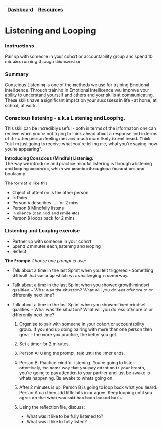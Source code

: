 [Dashboard](../README.md) | [Resources ](README.md) |
------------|----------|

# Listening and Looping

### Instructions 
Pair up with someone in your cohort or accountability group and spend 10 minutes running through this exercise  

### Summary 
Conscious Listening is one of the methods we use for training Emotional Intelligence. Through training in Emotional Intelligence you improve your ability to understand yourself and others and your skills at communicating. These skills have a significant impact on your succssess in life - at home, at school, at work. 

### Conscious listening - a.k.a Listening and Looping. 
This skill can be incredibly useful - both in terms of the information one can recieve when you're not trying to think ahead about a response and in terms of the other person feeling met and much more likely to feel heard. Think "ok I'm just going to receive what you're telling me, what you're saying, how you're appearing". 

__Introducing Conscious (Mindful) Listening:__  
The way we introduce and practice mindful listening is through a listening and looping excercies, which we practice throughout foundations and bootcamp. 

The format is like this 

- Object of attention is the other person  
- In Pairs  
- Person A describes….. for 2 mins  
- Person B Mindfully listens  
- In silence (can nod and smile etc)  
- Person B loops back for 2 mins  

### Listening and Looping exercise 

- Partner up with someone in your cohort 
- Spend 2 minutes each, listening and looping   
- Reflect  

__The Prompt:__ 
_Choose one prompt to use:_
- Talk about a time in the last Sprint when you felt triggered - Something difficult that came up which was challenging in some way. 

- Talk about a time in the last Sprint when you showed growth mindset qualities.   - What was the situation?  What will you do less of/more of or differently next time?

- Talk about a time in the last Sprint when you showed fixed mindset qualities.   - What was the situation?  What will you do less of/more of or differently next time?


    1. Organise to pair with someone in your cohort or accountability group. If you end up doing pairing with more than one person then great - the more you practice, the better you get. 

    2. Set a timer for 2 minutes.   

    3. Person A: Using the prompt, talk until the timer ends.  

    4. Person B: Practice mindful listening. You're going to listen attentively, the same way that you pay attention to your breath, you're going to pay attention to your partner and just be awake to whats happening. Be awake to whats going on. 
    
    5. After 2 minutes is up, Person B is going to loop back what you heard. Person A can then add little bits in or agree. Keep looping until you agree on that what was said has been looped back.

    6. Using the reflection file, discuss: 
        - What was it like to be fully listened to? 
        - What was it like to fully listen?
